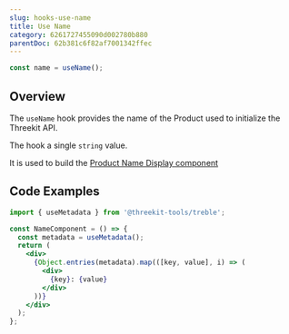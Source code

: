 ```yaml
---
slug: hooks-use-name
title: Use Name
category: 6261727455090d002780b880
parentDoc: 62b381c6f82af7001342ffec
---
```


```jsx
const name = useName();
```

## Overview

The `useName` hook provides the name of the Product used to initialize the Threekit API.

The hook a single `string` value.

It is used to build the [Product Name Display component](display-product-name)

## Code Examples

```jsx
import { useMetadata } from '@threekit-tools/treble';

const NameComponent = () => {
  const metadata = useMetadata();
  return (
    <div>
      {Object.entries(metadata).map(([key, value], i) => (
        <div>
          {key}: {value}
        </div>
      ))}
    </div>
  );
};
```
